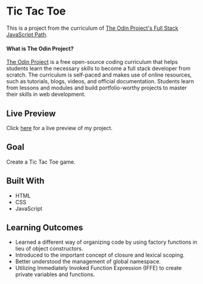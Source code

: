 # Tic Tac Toe

This is a project from the curriculum of [The Odin Project's Full Stack JavaScript Path](https://www.theodinproject.com/courses/javascript/lessons/tic-tac-toe-javascript).

#### What is The Odin Project?

[The Odin Project](https://www.theodinproject.com/about) is a free open-source coding curriculum that helps students learn the necessary skills to become a full stack developer from scratch. The curriculum is self-paced and makes use of online resources, such as tutorials, blogs, videos, and official documentation. Students learn from lessons and modules and build portfolio-worthy projects to master their skills in web development.

## Live Preview

Click [here](https://cineonizer.github.io/tic-tac-toe/) for a live preview of my project.

## Goal

Create a Tic Tac Toe game.

## Built With

* HTML
* CSS
* JavaScript

## Learning Outcomes

* Learned a different way of organizing code by using factory functions in lieu of object constructors.
* Introduced to the important concept of closure and lexical scoping.
* Better understood the management of global namespace.
* Utilizing Immediately Invoked Function Expression (IFFE) to create private variables and functions.
